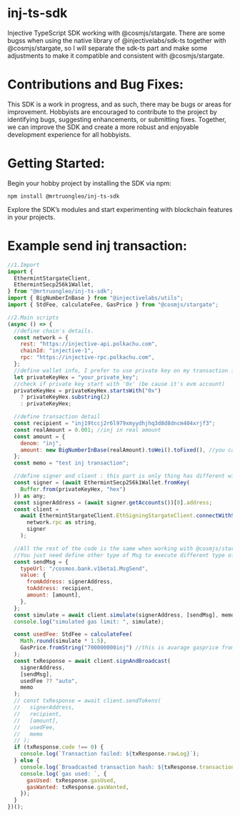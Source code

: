 # inj-ts-sdk

Injective TypeScript SDK working with @cosmjs/stargate.
There are some bugss when using the native library of @injectivelabs/sdk-ts together with @cosmjs/stargate, so I will separate the sdk-ts part and make some adjustments to make it compatible and consistent with @cosmjs/stargate.

# Contributions and Bug Fixes:

This SDK is a work in progress, and as such, there may be bugs or areas for improvement. Hobbyists are encouraged to contribute to the project by identifying bugs, suggesting enhancements, or submitting fixes. Together, we can improve the SDK and create a more robust and enjoyable development experience for all hobbyists.

# Getting Started:

Begin your hobby project by installing the SDK via npm:

`npm install @mrtruongleo/inj-ts-sdk`

Explore the SDK’s modules and start experimenting with blockchain features in your projects.

# Example send inj transaction:

```javascript
//1.Import
import {
  EthermintStargateClient,
  EthermintSecp256k1Wallet,
} from "@mrtruongleo/inj-ts-sdk";
import { BigNumberInBase } from "@injectivelabs/utils";
import { StdFee, calculateFee, GasPrice } from "@cosmjs/stargate";

//2.Main scripts
(async () => {
  //define chain's details.
  const network = {
    rest: "https://injective-api.polkachu.com",
    chainId: "injective-1",
    rpc: "https://injective-rpc.polkachu.com",
  };
  //define wallet info, I prefer to use private key on my transaction instead of mnemonic
  let privateKeyHex = "your_private_key";
  //check if private key start with '0x' (be cause it's evm account)
  privateKeyHex = privateKeyHex.startsWith("0x")
    ? privateKeyHex.substring(2)
    : privateKeyHex;

  //define transaction detail
  const recipient = "inj19tccj2r6l979xmyydhjhq3d8d8dncm404xrjf3";
  const realAmount = 0.001; //inj in real amount
  const amount = {
    denom: "inj",
    amount: new BigNumberInBase(realAmount).toWei().toFixed(), //you can just use amount string like: "1000000000000000"
  };
  const memo = "test inj transaction";

  //define signer and client : this part is only thing has different with other chain of cosmos ecosystem
  const signer = (await EthermintSecp256k1Wallet.fromKey(
    Buffer.from(privateKeyHex, "hex")
  )) as any;
  const signerAddress = (await signer.getAccounts())[0].address;
  const client =
    await EthermintStargateClient.EthSigningStargateClient.connectWithSigner(
      network.rpc as string,
      signer
    );

  //All the rest of the code is the same when working with @cosmjs/stargate
  //You just need define other type of Msg to execute different type of transaction like deleage, claim...
  const sendMsg = {
    typeUrl: "/cosmos.bank.v1beta1.MsgSend",
    value: {
      fromAddress: signerAddress,
      toAddress: recipient,
      amount: [amount],
    },
  };
  const simulate = await client.simulate(signerAddress, [sendMsg], memo);
  console.log("simulated gas limit: ", simulate);

  const usedFee: StdFee = calculateFee(
    Math.round(simulate * 1.5),
    GasPrice.fromString("700000000inj") //this is avarage gasprice from cosmos chain registry
  );
  const txResponse = await client.signAndBroadcast(
    signerAddress,
    [sendMsg],
    usedFee ?? "auto",
    memo
  );
  // const txResponse = await client.sendTokens(
  //   signerAddress,
  //   recipient,
  //   [amount],
  //   usedFee,
  //   memo
  // );
  if (txResponse.code !== 0) {
    console.log(`Transaction failed: ${txResponse.rawLog}`);
  } else {
    console.log(`Broadcasted transaction hash: ${txResponse.transactionHash}`);
    console.log(`gas used: `, {
      gasUsed: txResponse.gasUsed,
      gasWanted: txResponse.gasWanted,
    });
  }
})();

```
